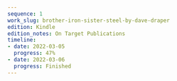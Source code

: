 ```yaml
---
sequence: 1
work_slug: brother-iron-sister-steel-by-dave-draper
edition: Kindle
edition_notes: On Target Publications
timeline:
- date: 2022-03-05
  progress: 47%
- date: 2022-03-06
  progress: Finished
---
```


